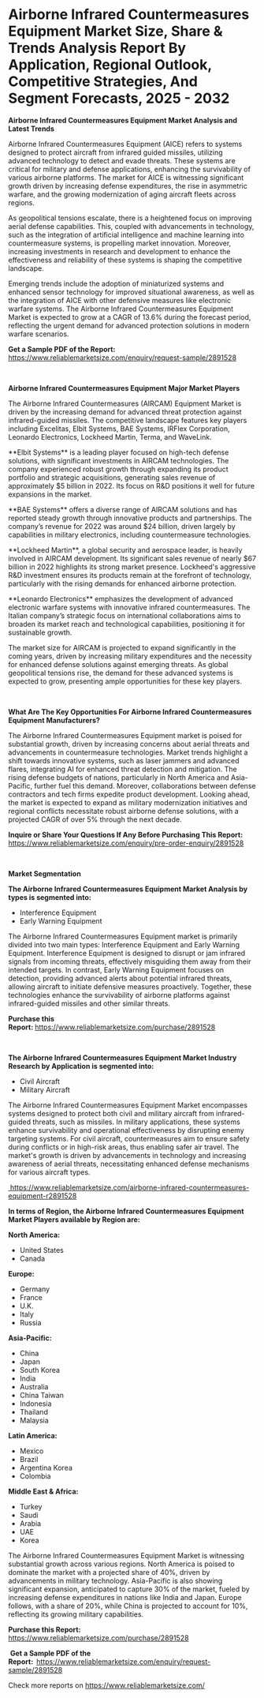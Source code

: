 <p><h1>Airborne Infrared Countermeasures Equipment Market Size, Share & Trends Analysis Report By Application, Regional Outlook, Competitive Strategies, And Segment Forecasts, 2025 - 2032</h1></p><p><strong>Airborne Infrared Countermeasures Equipment Market Analysis and Latest Trends</strong></p>
<p><p>Airborne Infrared Countermeasures Equipment (AICE) refers to systems designed to protect aircraft from infrared guided missiles, utilizing advanced technology to detect and evade threats. These systems are critical for military and defense applications, enhancing the survivability of various airborne platforms. The market for AICE is witnessing significant growth driven by increasing defense expenditures, the rise in asymmetric warfare, and the growing modernization of aging aircraft fleets across regions.</p><p>As geopolitical tensions escalate, there is a heightened focus on improving aerial defense capabilities. This, coupled with advancements in technology, such as the integration of artificial intelligence and machine learning into countermeasure systems, is propelling market innovation. Moreover, increasing investments in research and development to enhance the effectiveness and reliability of these systems is shaping the competitive landscape.</p><p>Emerging trends include the adoption of miniaturized systems and enhanced sensor technology for improved situational awareness, as well as the integration of AICE with other defensive measures like electronic warfare systems. The Airborne Infrared Countermeasures Equipment Market is expected to grow at a CAGR of 13.6% during the forecast period, reflecting the urgent demand for advanced protection solutions in modern warfare scenarios.</p></p>
<p><strong>Get a Sample PDF of the Report:&nbsp;</strong> <a href="https://www.reliablemarketsize.com/enquiry/request-sample/2891528?utm_campaign=2759&utm_medium=2&utm_source=Github&utm_content=ia&utm_term=14032025&utm_id=airborne-infrared-countermeasures-equipment">https://www.reliablemarketsize.com/enquiry/request-sample/2891528</a></p>
<p>&nbsp;</p>
<p><strong>Airborne Infrared Countermeasures Equipment Major Market Players</strong></p>
<p><p>The Airborne Infrared Countermeasures (AIRCAM) Equipment Market is driven by the increasing demand for advanced threat protection against infrared-guided missiles. The competitive landscape features key players including Excelitas, Elbit Systems, BAE Systems, IRFlex Corporation, Leonardo Electronics, Lockheed Martin, Terma, and WaveLink. </p><p>**Elbit Systems** is a leading player focused on high-tech defense solutions, with significant investments in AIRCAM technologies. The company experienced robust growth through expanding its product portfolio and strategic acquisitions, generating sales revenue of approximately $5 billion in 2022. Its focus on R&D positions it well for future expansions in the market.</p><p>**BAE Systems** offers a diverse range of AIRCAM solutions and has reported steady growth through innovative products and partnerships. The company’s revenue for 2022 was around $24 billion, driven largely by capabilities in military electronics, including countermeasure technologies.</p><p>**Lockheed Martin**, a global security and aerospace leader, is heavily involved in AIRCAM development. Its significant sales revenue of nearly $67 billion in 2022 highlights its strong market presence. Lockheed's aggressive R&D investment ensures its products remain at the forefront of technology, particularly with the rising demands for enhanced airborne protection.</p><p>**Leonardo Electronics** emphasizes the development of advanced electronic warfare systems with innovative infrared countermeasures. The Italian company’s strategic focus on international collaborations aims to broaden its market reach and technological capabilities, positioning it for sustainable growth.</p><p>The market size for AIRCAM is projected to expand significantly in the coming years, driven by increasing military expenditures and the necessity for enhanced defense solutions against emerging threats. As global geopolitical tensions rise, the demand for these advanced systems is expected to grow, presenting ample opportunities for these key players.</p></p>
<p>&nbsp;</p>
<p><strong>What Are The Key Opportunities For Airborne Infrared Countermeasures Equipment Manufacturers?</strong></p>
<p><p>The Airborne Infrared Countermeasures Equipment market is poised for substantial growth, driven by increasing concerns about aerial threats and advancements in countermeasure technologies. Market trends highlight a shift towards innovative systems, such as laser jammers and advanced flares, integrating AI for enhanced threat detection and mitigation. The rising defense budgets of nations, particularly in North America and Asia-Pacific, further fuel this demand. Moreover, collaborations between defense contractors and tech firms expedite product development. Looking ahead, the market is expected to expand as military modernization initiatives and regional conflicts necessitate robust airborne defense solutions, with a projected CAGR of over 5% through the next decade.</p></p>
<p><strong>Inquire or Share Your Questions If Any Before Purchasing This Report:</strong> <a href="https://www.reliablemarketsize.com/enquiry/pre-order-enquiry/2891528?utm_campaign=2759&utm_medium=2&utm_source=Github&utm_content=ia&utm_term=14032025&utm_id=airborne-infrared-countermeasures-equipment">https://www.reliablemarketsize.com/enquiry/pre-order-enquiry/2891528</a></p>
<p>&nbsp;</p>
<p><strong>Market Segmentation</strong></p>
<p><strong>The Airborne Infrared Countermeasures Equipment Market Analysis by types is segmented into:</strong></p>
<p><ul><li>Interference Equipment</li><li>Early Warning Equipment</li></ul></p>
<p><p>The Airborne Infrared Countermeasures Equipment market is primarily divided into two main types: Interference Equipment and Early Warning Equipment. Interference Equipment is designed to disrupt or jam infrared signals from incoming threats, effectively misguiding them away from their intended targets. In contrast, Early Warning Equipment focuses on detection, providing advanced alerts about potential infrared threats, allowing aircraft to initiate defensive measures proactively. Together, these technologies enhance the survivability of airborne platforms against infrared-guided missiles and other similar threats.</p></p>
<p><strong>Purchase this Report:&nbsp;</strong><a href="https://www.reliablemarketsize.com/purchase/2891528?utm_campaign=2759&utm_medium=2&utm_source=Github&utm_content=ia&utm_term=14032025&utm_id=airborne-infrared-countermeasures-equipment">https://www.reliablemarketsize.com/purchase/2891528</a></p>
<p>&nbsp;</p>
<p><strong>The Airborne Infrared Countermeasures Equipment Market Industry Research by Application is segmented into:</strong></p>
<p><ul><li>Civil Aircraft</li><li>Military Aircraft</li></ul></p>
<p><p>The Airborne Infrared Countermeasures Equipment Market encompasses systems designed to protect both civil and military aircraft from infrared-guided threats, such as missiles. In military applications, these systems enhance survivability and operational effectiveness by disrupting enemy targeting systems. For civil aircraft, countermeasures aim to ensure safety during conflicts or in high-risk areas, thus enabling safer air travel. The market's growth is driven by advancements in technology and increasing awareness of aerial threats, necessitating enhanced defense mechanisms for various aircraft types.</p></p>
<p><a href="https://www.reliablemarketsize.com/airborne-infrared-countermeasures-equipment-r2891528?utm_campaign=2759&utm_medium=2&utm_source=Github&utm_content=ia&utm_term=14032025&utm_id=airborne-infrared-countermeasures-equipment">&nbsp;https://www.reliablemarketsize.com/airborne-infrared-countermeasures-equipment-r2891528</a></p>
<p><strong>In terms of Region, the Airborne Infrared Countermeasures Equipment Market Players available by Region are:</strong></p>
<p>
    <p> <strong> North America: </strong>
        <ul>
            <li>United States</li>
            <li>Canada</li>
        </ul>
        </p> 
    <p> <strong> Europe: </strong>
        <ul>
            <li>Germany</li>
            <li>France</li>
            <li>U.K.</li>
            <li>Italy</li>
            <li>Russia</li>
        </ul>
        </p> 
    <p> <strong> Asia-Pacific: </strong>
        <ul>
            <li>China</li>
            <li>Japan</li>
            <li>South Korea</li>
            <li>India</li>
            <li>Australia</li>
            <li>China Taiwan</li>
            <li>Indonesia</li>
            <li>Thailand</li>
            <li>Malaysia</li>
        </ul>
        </p> 
    <p> <strong> Latin America: </strong>
        <ul>
            <li>Mexico</li>
            <li>Brazil</li>
            <li>Argentina Korea</li>
            <li>Colombia</li>
        </ul>
        </p> 
    <p> <strong> Middle East & Africa: </strong>
        <ul>
            <li>Turkey</li>
            <li>Saudi</li>
            <li>Arabia</li>
            <li>UAE</li>
            <li>Korea</li>
        </ul>
    </p>
    </p>
<p><p>The Airborne Infrared Countermeasures Equipment Market is witnessing substantial growth across various regions. North America is poised to dominate the market with a projected share of 40%, driven by advancements in military technology. Asia-Pacific is also showing significant expansion, anticipated to capture 30% of the market, fueled by increasing defense expenditures in nations like India and Japan. Europe follows, with a share of 20%, while China is projected to account for 10%, reflecting its growing military capabilities.</p></p>
<p><strong>Purchase this Report: </strong><a href="https://www.reliablemarketsize.com/purchase/2891528?utm_campaign=2759&utm_medium=2&utm_source=Github&utm_content=ia&utm_term=14032025&utm_id=airborne-infrared-countermeasures-equipment">https://www.reliablemarketsize.com/purchase/2891528</a></p>
<p>&nbsp;<strong>Get a Sample PDF of the Report:&nbsp;&nbsp;</strong><a href="https://www.reliablemarketsize.com/enquiry/request-sample/2891528?utm_campaign=2759&utm_medium=2&utm_source=Github&utm_content=ia&utm_term=14032025&utm_id=airborne-infrared-countermeasures-equipment">https://www.reliablemarketsize.com/enquiry/request-sample/2891528</a></p>
<p><strong></strong></p>
<p>Check more reports on <a href="https://www.reliablemarketsize.com/?utm_campaign=2759&utm_medium=2&utm_source=Github&utm_content=ia&utm_term=14032025&utm_id=airborne-infrared-countermeasures-equipment">https://www.reliablemarketsize.com/</a></p>
